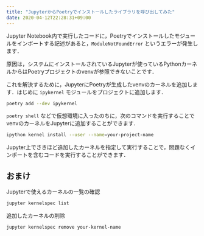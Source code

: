 ```yaml
---
title: "JupyterからPoetryでインストールしたライブラリを呼び出してみた"
date: 2020-04-12T22:28:31+09:00
---
```


Jupyter Notebook内で実行したコードに，Poetryでインストールしたモジュールをインポートする記述があると，`ModuleNotFoundError` というエラーが発生します．

原因は，システムにインストールされているJupyterが使っているPythonカーネルからはPoetryプロジェクトのvenvが参照できないことです．

これを解決するために，JupyterにPoetryが生成したvenvのカーネルを追加します．はじめに `ipykernel` モジュールをプロジェクトに追加します．

```bash
poetry add --dev ipykernel
```

`poetry shell` などで仮想環境に入ったのちに，次のコマンドを実行することでvenvのカーネルをJupyterに追加することができます．

```bash
ipython kernel install --user --name=your-project-name
```

Jupyter上でさきほど追加したカーネルを指定して実行することで，問題なくインポートを含むコードを実行することができます．

## おまけ

Jupyterで使えるカーネルの一覧の確認

```bash
jupyter kernelspec list
```

追加したカーネルの削除

```bash
jupyter kernelspec remove your-kernel-name
```

